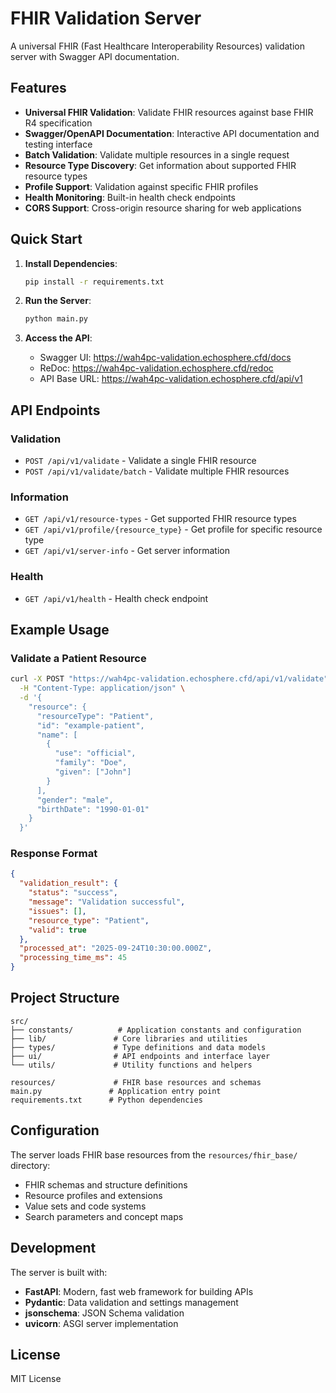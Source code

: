 # FHIR Validation Server

A universal FHIR (Fast Healthcare Interoperability Resources) validation server with Swagger API documentation.

## Features

- **Universal FHIR Validation**: Validate FHIR resources against base FHIR R4 specification
- **Swagger/OpenAPI Documentation**: Interactive API documentation and testing interface
- **Batch Validation**: Validate multiple resources in a single request
- **Resource Type Discovery**: Get information about supported FHIR resource types
- **Profile Support**: Validation against specific FHIR profiles
- **Health Monitoring**: Built-in health check endpoints
- **CORS Support**: Cross-origin resource sharing for web applications

## Quick Start

1. **Install Dependencies**:
   ```bash
   pip install -r requirements.txt
   ```

2. **Run the Server**:
   ```bash
   python main.py
   ```

3. **Access the API**:
   - Swagger UI: https://wah4pc-validation.echosphere.cfd/docs
   - ReDoc: https://wah4pc-validation.echosphere.cfd/redoc
   - API Base URL: https://wah4pc-validation.echosphere.cfd/api/v1

## API Endpoints

### Validation
- `POST /api/v1/validate` - Validate a single FHIR resource
- `POST /api/v1/validate/batch` - Validate multiple FHIR resources

### Information
- `GET /api/v1/resource-types` - Get supported FHIR resource types
- `GET /api/v1/profile/{resource_type}` - Get profile for specific resource type
- `GET /api/v1/server-info` - Get server information

### Health
- `GET /api/v1/health` - Health check endpoint

## Example Usage

### Validate a Patient Resource

```bash
curl -X POST "https://wah4pc-validation.echosphere.cfd/api/v1/validate" \
  -H "Content-Type: application/json" \
  -d '{
    "resource": {
      "resourceType": "Patient",
      "id": "example-patient",
      "name": [
        {
          "use": "official",
          "family": "Doe",
          "given": ["John"]
        }
      ],
      "gender": "male",
      "birthDate": "1990-01-01"
    }
  }'
```

### Response Format

```json
{
  "validation_result": {
    "status": "success",
    "message": "Validation successful",
    "issues": [],
    "resource_type": "Patient",
    "valid": true
  },
  "processed_at": "2025-09-24T10:30:00.000Z",
  "processing_time_ms": 45
}
```

## Project Structure

```
src/
├── constants/          # Application constants and configuration
├── lib/               # Core libraries and utilities
├── types/             # Type definitions and data models
├── ui/                # API endpoints and interface layer
└── utils/             # Utility functions and helpers

resources/             # FHIR base resources and schemas
main.py               # Application entry point
requirements.txt      # Python dependencies
```

## Configuration

The server loads FHIR base resources from the `resources/fhir_base/` directory:
- FHIR schemas and structure definitions
- Resource profiles and extensions
- Value sets and code systems
- Search parameters and concept maps

## Development

The server is built with:
- **FastAPI**: Modern, fast web framework for building APIs
- **Pydantic**: Data validation and settings management
- **jsonschema**: JSON Schema validation
- **uvicorn**: ASGI server implementation

## License

MIT License
